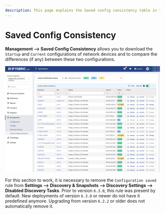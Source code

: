 ```yaml
---
description: This page explains the Saved config consistency table in the Management section.
---
```


# Saved Config Consistency

**Management --> Saved Config Consistency** allows you to download the `Startup`
and `Current` configurations of network devices and to compare the differences
(if any) between these two configurations.

![Saved config consistency table](saved_config_consistency.png)

For this section to work, it is necessary to remove the `Configuration saved`
rule from **Settings --> Discovery & Snapshots --> Discovery Settings -->
Disabled Discovery Tasks**. Prior to version `6.3.0`, this rule was present by
default. New deployments of version `6.3.0` or newer do not have it predefined
anymore. Upgrading from version `6.2.2` or older does not automatically remove
it.
